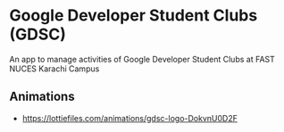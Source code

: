 # Google Developer Student Clubs (GDSC)

An app to manage activities of Google Developer Student Clubs at FAST NUCES Karachi Campus

## Animations

* https://lottiefiles.com/animations/gdsc-logo-DokvnU0D2F